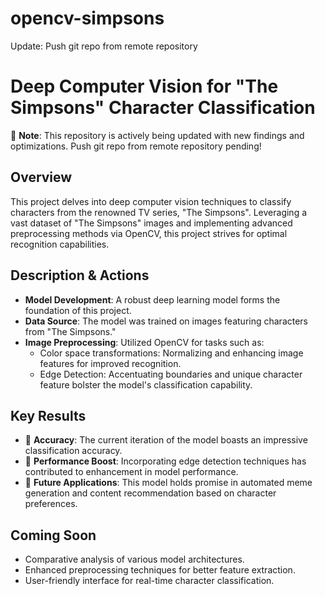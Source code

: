 # opencv-simpsons
Update: Push git repo from remote repository

# Deep Computer Vision for "The Simpsons" Character Classification

🚧 **Note**: This repository is actively being updated with new findings and optimizations. Push git repo from remote repository pending!

## Overview
This project delves into deep computer vision techniques to classify characters from the renowned TV series, "The Simpsons". Leveraging a vast dataset of "The Simpsons" images and implementing advanced preprocessing methods via OpenCV, this project strives for optimal recognition capabilities.

## Description & Actions
- **Model Development**: A robust deep learning model forms the foundation of this project.
- **Data Source**: The model was trained on images featuring characters from "The Simpsons."
- **Image Preprocessing**: Utilized OpenCV for tasks such as:
  - Color space transformations: Normalizing and enhancing image features for improved recognition.
  - Edge Detection: Accentuating boundaries and unique character feature bolster the model's classification capability.

## Key Results
- 🎯 **Accuracy**: The current iteration of the model boasts an impressive classification accuracy.
- 🚀 **Performance Boost**: Incorporating edge detection techniques has contributed to enhancement in model performance.
- 🔮 **Future Applications**: This model holds promise in automated meme generation and content recommendation based on character preferences.

## Coming Soon
- Comparative analysis of various model architectures.
- Enhanced preprocessing techniques for better feature extraction.
- User-friendly interface for real-time character classification.

